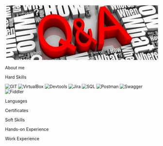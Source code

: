 [![Header](https://github.com/NataZag/NataZag/blob/main/assets/QA_logo.jpg)](https://www.linkedin.com/in/natallia-zagoryanskaya-5272b721a/)

About me

Hard Skills

![GIT](https://img.shields.io/badge/-GIT-#2F4F4F?style=for-the-badge&logo=git&logoColor=yellow)
![VirtualBox](https://img.shields.io/badge/-VirtualBox-#2F4F4F?style=for-the-badge&logo=VirtualBox&logoColor=red)
![Devtools](https://img.shields.io/badge/-Devtools-#2F4F4F?style=for-the-badge&logo=GoogleChrome&logoColor=green)
![Jira](https://img.shields.io/badge/-JIRA-#2F4F4F?style=for-the-badge&logo=jira&logoColor=orange)
![SQL](https://img.shields.io/badge/-SQL-#2F4F4F?style=for-the-badge&logo=PostgreSQL&logoColor=#8B008B)
![Postman](https://img.shields.io/badge/-Postman-#2F4F4F?style=for-the-badge&logo=postman&logoColor=lightgreen)
![Swagger](https://img.shields.io/badge/-Swagger-#2F4F4F?style=for-the-badge&logo=swagger&logoColor=lightblue)
![Fiddler](https://img.shields.io/badge/-Fiddler-#2F4F4F?style=for-the-badge&logo=Fiddler&logoColor=white)

Languages

Certificates

Soft Skills

Hands-on Experience

Work Experience